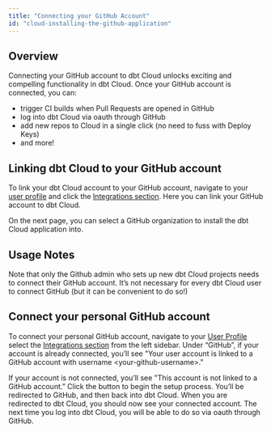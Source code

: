 ```yaml
---
title: "Connecting your GitHub Account"
id: "cloud-installing-the-github-application"
---
```


## Overview

Connecting your GitHub account to dbt Cloud unlocks exciting and compelling functionality in dbt Cloud. Once your GitHub account is connected, you can:
- trigger CI builds when Pull Requests are opened in GitHub
- log into dbt Cloud via oauth through GitHub
- add new repos to Cloud in a single click (no need to fuss with Deploy Keys)
- and more!

## Linking dbt Cloud to your GitHub account

To link your dbt Cloud account to your GitHub account, navigate to your [user profile](https://cloud.getdbt.com/#/profile/) and click the [Integrations section](https://cloud.getdbt.com/#/profile/integrations/). Here you can link your GitHub account to dbt Cloud.

<Lightbox src="/img/docs/dbt-cloud/cloud-configuring-dbt-cloud/github-app.png" title="Click the green button to connect dbt Cloud to your GitHub account"/>

On the next page, you can select a GitHub organization to install the dbt Cloud application into.

<Lightbox src="/img/docs/dbt-cloud/cloud-configuring-dbt-cloud/github-app-2.png" title="Installing the dbt Cloud application into an organization."/>

## Usage Notes

Note that only the Github admin who sets up new dbt Cloud projects needs to connect their GitHub account. It’s not necessary for every dbt Cloud user to connect GitHub (but it can be convenient to do so!)

## Connect your personal GitHub account

To connect your personal GitHub account, navigate to your [User Profile](https://cloud.getdbt.com/#/profile/) select the [Integrations section](https://cloud.getdbt.com/#/profile/integrations/) from the left sidebar. Under “GitHub”, if your account is already connected, you’ll see "Your user account is linked to a GitHub account with username &lt;your-github-username&gt;."

If your account is not connected, you’ll see "This account is not linked to a GitHub account.” Click the button to begin the setup process. You’ll be redirected to GitHub, and then back into dbt Cloud. When you are redirected to dbt Cloud, you should now see your connected account. The next time you log into dbt Cloud, you will be able to do so via oauth through GitHub.
